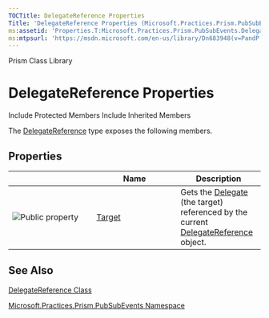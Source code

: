 ```yaml
---
TOCTitle: DelegateReference Properties
Title: 'DelegateReference Properties (Microsoft.Practices.Prism.PubSubEvents)'
ms:assetid: 'Properties.T:Microsoft.Practices.Prism.PubSubEvents.DelegateReference'
ms:mtpsurl: 'https://msdn.microsoft.com/en-us/library/Dn683948(v=PandP.50)'
---
```


Prism Class Library

DelegateReference Properties
============================

Include Protected Members
Include Inherited Members

The [DelegateReference](https://msdn.microsoft.com/t:microsoft.practices.prism.pubsubevents.delegatereference) type exposes the following members.

Properties
----------

<span id="propertyTableToggle"></span>
<table>
<colgroup>
<col width="33%" />
<col width="33%" />
<col width="33%" />
</colgroup>
<thead>
<tr class="header">
<th> </th>
<th>Name</th>
<th>Description</th>
</tr>
</thead>
<tbody>
<tr class="odd">
<td><img src="https://msdn.microsoft.com/en-us/Dn683948.pubproperty(en-us,PandP.50).gif" title="Public property" /></td>
<td><a href="https://msdn.microsoft.com/p:microsoft.practices.prism.pubsubevents.delegatereference.target">Target</a></td>
<td><div class="summary">
Gets the <a href="http://msdn2.microsoft.com/en-us/library/y22acf51">Delegate</a> (the target) referenced by the current <a href="https://msdn.microsoft.com/t:microsoft.practices.prism.pubsubevents.delegatereference">DelegateReference</a> object.
</div></td>
</tr>
</tbody>
</table>

See Also
--------

<span id="seeAlsoToggle"></span>
[DelegateReference Class](https://msdn.microsoft.com/t:microsoft.practices.prism.pubsubevents.delegatereference)

[Microsoft.Practices.Prism.PubSubEvents Namespace](https://msdn.microsoft.com/n:microsoft.practices.prism.pubsubevents)
